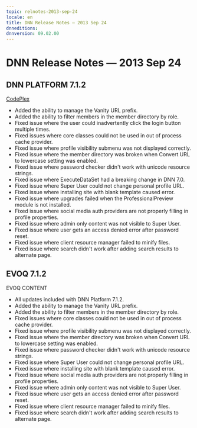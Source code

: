 ```yaml
---
topic: relnotes-2013-sep-24
locale: en
title: DNN Release Notes — 2013 Sep 24
dnneditions: 
dnnversion: 09.02.00
---
```


# DNN Release Notes — 2013 Sep 24

## DNN PLATFORM 7.1.2

[CodePlex](http://dotnetnuke.codeplex.com/releases/view/112531)

*   Added the ability to manage the Vanity URL prefix.
*   Added the ability to filter members in the member directory by role.
*   Fixed issue where the user could inadvertently click the login button multiple times.
*   Fixed issues where core classes could not be used in out of process cache provider.
*   Fixed issue where profile visibility submenu was not displayed correctly.
*   Fixed issue where the member directory was broken when Convert URL to lowercase setting was enabled.
*   Fixed issue where password checker didn't work with unicode resource strings.
*   Fixed issue where ExecuteDataSet had a breaking change in DNN 7.0.
*   Fixed issue where Super User could not change personal profile URL.
*   Fixed issue where installing site with blank template caused error.
*   Fixed issue where upgrades failed when the ProfessionalPreview module is not installed.
*   Fixed issue where social media auth providers are not properly filling in profile properties.
*   Fixed issue where admin only content was not visible to Super User.
*   Fixed issue where user gets an access denied error after password reset.
*   Fixed issue where client resource manager failed to minify files.
*   Fixed issue where search didn't work after adding search results to alternate page.

## EVOQ 7.1.2

EVOQ CONTENT

*   All updates included with DNN Platform 7.1.2.
*   Added the ability to manage the Vanity URL prefix.
*   Added the ability to filter members in the member directory by role.
*   Fixed issues where core classes could not be used in out of process cache provider.
*   Fixed issue where profile visibility submenu was not displayed correctly.
*   Fixed issue where the member directory was broken when Convert URL to lowercase setting was enabled.
*   Fixed issue where password checker didn't work with unicode resource strings.
*   Fixed issue where Super User could not change personal profile URL.
*   Fixed issue where installing site with blank template caused error.
*   Fixed issue where social media auth providers are not properly filling in profile properties.
*   Fixed issue where admin only content was not visible to Super User.
*   Fixed issue where user gets an access denied error after password reset.
*   Fixed issue where client resource manager failed to minify files.
*   Fixed issue where search didn't work after adding search results to alternate page.